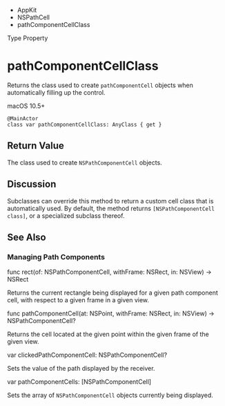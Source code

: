 

- AppKit
- NSPathCell
-  pathComponentCellClass 

Type Property

# pathComponentCellClass

Returns the class used to create `pathComponentCell` objects when automatically filling up the control.

macOS 10.5+

``` source
@MainActor
class var pathComponentCellClass: AnyClass { get }
```

## Return Value

The class used to create `NSPathComponentCell` objects.

## Discussion

Subclasses can override this method to return a custom cell class that is automatically used. By default, the method returns `[NSPathComponentCell class]`, or a specialized subclass thereof.

## See Also

### Managing Path Components

func rect(of: NSPathComponentCell, withFrame: NSRect, in: NSView) -> NSRect

Returns the current rectangle being displayed for a given path component cell, with respect to a given frame in a given view.

func pathComponentCell(at: NSPoint, withFrame: NSRect, in: NSView) -> NSPathComponentCell?

Returns the cell located at the given point within the given frame of the given view.

var clickedPathComponentCell: NSPathComponentCell?

Sets the value of the path displayed by the receiver.

var pathComponentCells: [NSPathComponentCell]

Sets the array of `NSPathComponentCell` objects currently being displayed.

